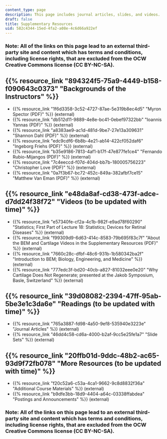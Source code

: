 ```yaml
---
content_type: page
description: This page includes journal articles, slides, and videos.
draft: false
title: Supplementary Resources
uid: 582c4344-15ed-4fa2-a08e-4c6d66a922ef
---
```

### Note: All of the links on this page lead to an external third-party site and content which has terms and conditions, including license rights, that are excluded from the OCW Creative Commons license (CC BY-NC-SA).

## {{% resource_link "894324f5-75a9-4449-b158-f090643c0373" "Backgrounds of the Instructors" %}}

- {{% resource_link "1f6d3358-3c52-4727-87ae-5e319b8ec4d5" "Myron Spector (PDF)" %}} (external)
- {{% resource_link "db512d11-9889-4e8e-bc41-0ebef97322bb" "Ioannis Yannas (PDF)" %}} (external)
- {{% resource_link "a8383ae9-ac1d-481d-9be7-27e13a309631" "Shannon Dahl (PDF)" %}} (external) 
- {{% resource_link "edc9cdf6-6b8b-4e21-ab14-422cf052daf6" "Ingeborg Friehs (PDF)" %}} (external) 
- {{% resource_link "b35e9186-7813-4af1-b17f-47e877fe1ce4" "Fernando Rubio-Mijangos (PDF)" %}} (external)
- {{% resource_link "7c4eeccd-f07d-404d-bb7b-180005756223" "Christopher Love (PDF)" %}} (external)
- {{% resource_link "0a7f3b67-bc72-452c-849a-382afbf7ce15" "Matthew Van Eman (PDF)" %}} (external)

## {{% resource_link "e48da8af-cd38-473f-adce-d7dd24f38f72" "Videos (to be updated with time)" %}}

- {{% resource_link "e57340fe-cf2a-4c1b-982f-e9ad78f60290" "Statistics; First Part of Lecture 18: Statistics; Devices for Retinal Diseases" %}} (external)
- {{% resource_link "f99309d9-6d63-414c-8583-79b695f83c7f" "About the BEM and Cartilage Videos in the Supplementary Resources (PDF)" %}} (external)
- {{% resource_link "7660c28c-dfbf-48c6-931b-1b580342ba2f" "Introduction to BEM; Biology, Engineering, and Medicine" %}} (external)
- {{% resource_link "777edc3f-bd20-40cb-a827-81032eee0e20" "Why Cartilage Does Not Regenerate; presented at the Jakob Symposium, Basle, Switzerland" %}} (external)

## {{% resource_link "39d08082-2394-47ff-95ab-5be3e1c3da6e" "Readings (to be updated with time)" %}}

- {{% resource_link "765a3887-fd98-4a50-9ef8-535940e3223e" "Journal Articles" %}} (external)
- {{% resource_link "46dd4c58-cd6a-4000-b2af-9cc5e25fe1a7" "Slide Sets" %}} (external)

## {{% resource_link "20ffb01d-9ddc-48b2-ac65-93d9f72fb078" "More Resources (to be updated with time)" %}}

- {{% resource_link "f20c52a6-c53a-4ca1-9662-9c8d8832f36a" "Additional Course Materials" %}} (external)
- {{% resource_link "b9dfe3bb-18d9-4404-a64c-03338ffabdea" "Postings and Announcements" %}} (external)

### Note: All of the links on this page lead to an external third-party site and content which has terms and conditions, including license rights, that are excluded from the OCW Creative Commons license (CC BY-NC-SA).